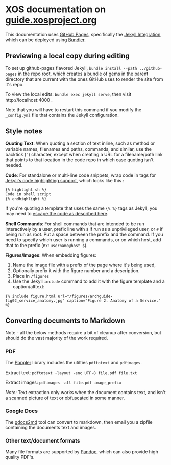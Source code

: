 # XOS documentation on [guide.xosproject.org](https://guide.xosproject.org)

This documentation uses [GitHub Pages](https://pages.github.com), specifically the [Jekyll Integration](https://help.github.com/articles/using-jekyll-with-pages/), which can be deployed using [Bundler](http://bundler.io/).

## Previewing a local copy during editing

To set up github-pages flavored Jekyll, `bundle install --path ../github-pages` in the repo root, which creates a bundle of gems in the parent directory that are current with the ones GitHub uses to render the site from it's repo.

To view the local edits: `bundle exec jekyll serve`, then visit http://localhost:4000 .

Note that you will have to restart this command if you modify the `_config.yml` file that contains the Jekyll configuration.

## Style notes

**Quoting Text**: When quoting a section of text inline, such as method or variable names, filenames and paths, commands, and similar, use the backtick (`` ` ``) character, except when creating a URL for a filename/path link that points to that location in the code repo in which case quoting isn't needed.

**Code**: For standalone or multi-line code snippets, wrap code in tags for [Jekyll's code highlighting support](http://jekyllrb.com/docs/posts/#highlighting-code-snippets), which looks like this :
```
{% highlight sh %}
Code in shell script
{% endhighlight %}
```

If you're quoting a template that uses the same `{% %}` tags as Jekyll, you may need to [escape the code as described here](http://stackoverflow.com/questions/3426182/how-to-escape-liquid-template-tags).

**Shell Commands**: For shell commands that are intended to be run interactively by a user, prefix line with `$` if run as a unprivileged user, or `#` if being run as root.  Put a space between the prefix and the command. If you need to specify which user is running a commands, or on which host, add that to the prefix (ex: `username@host $`).

**Figures/Images**: When embedding figures:

 1. Name the image file with a prefix of the page where it's being used,
 2. Optionally prefix it with the figure number and a description.
 3. Place in `/figures`
 4. Use the Jekyll `include` command to add it with the figure template and a caption/alttext:

```
{% include figure.html url="/figures/archguide-fig02_service_anatomy.jpg" caption="Figure 2. Anatomy of a Service." %}
```

## Converting documents to Markdown

Note - all the below methods require a bit of cleanup after conversion, but should do the vast majority of the work required.

### PDF

The [Poppler](http://poppler.freedesktop.org) library includes the utilties `pdftotext` and `pdfimages`.

Extract text: `pdftotext -layout -enc UTF-8 file.pdf file.txt`

Extract images: `pdfimages -all file.pdf image_prefix` 

*Note:* Text extraction only works when the document contains text, and isn't a scanned picture of text or obfuscated in some manner.

### Google Docs

The [gdocs2md](https://github.com/mangini/gdocs2md) tool can convert to markdown, then email you a zipfile containing the documents text and images. 

### Other text/document formats

Many file formats are supported by [Pandoc](http://pandoc.org/), which can also provide high quality PDF's. 


